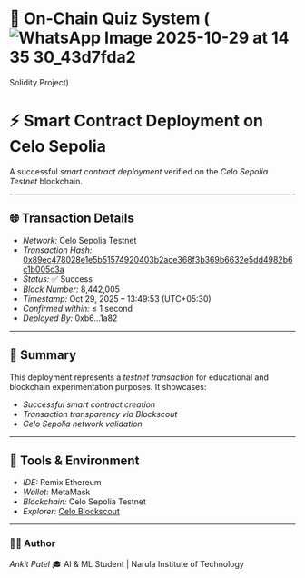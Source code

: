 # 🧠 On-Chain Quiz System (![WhatsApp Image 2025-10-29 at 14 35 30_43d7fda2](https://github.com/user-attachments/assets/277a06be-aaf2-418a-a4fc-a7314c1b870c)
Solidity Project)

# ⚡ Smart Contract Deployment on Celo Sepolia

A successful *smart contract deployment* verified on the *Celo Sepolia Testnet* blockchain.

---

## 🌐 Transaction Details

* *Network:* Celo Sepolia Testnet
* *Transaction Hash:* [0x89ec478028e1e5b51574920403b2ace368f3b369b6632e5dd4982b6c1b005c3a](https://celo-sepolia.blockscout.com/tx/0x89ec478028e1e5b51574920403b2ace368f3b369b6632e5dd4982b6c1b005c3a)
* *Status:* ✅ Success
* *Block Number:* 8,442,005
* *Timestamp:* Oct 29, 2025 – 13:49:53 (UTC+05:30)
* *Confirmed within:* ≤ 1 second
* *Deployed By:* 0xb6...1a82
---

## 🧠 Summary

This deployment represents a *testnet transaction* for educational and blockchain experimentation purposes.
It showcases:

* *Successful smart contract creation*
* *Transaction transparency via Blockscout*
* *Celo Sepolia network validation*

---

## 🚀 Tools & Environment

* *IDE:* Remix Ethereum
* *Wallet:* MetaMask
* *Blockchain:* Celo Sepolia Testnet
* *Explorer:* [Celo Blockscout](https://celo-sepolia.blockscout.com/)

---

### 👨‍💻 Author

*Ankit Patel*
🎓 AI & ML Student | Narula Institute of Technology

